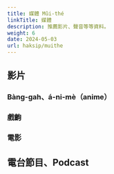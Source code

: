 ```yaml
---
title: 媒體 Mûi-thé
linkTitle: 媒體
description: 推薦影片、聲音等等資料。
weight: 6
date: 2024-05-03
url: haksip/muithe
---
```


## 影片

### Bàng-gah、á-ni-mè（anime）

### 戲齣

### 電影

## 電台節目、Podcast
